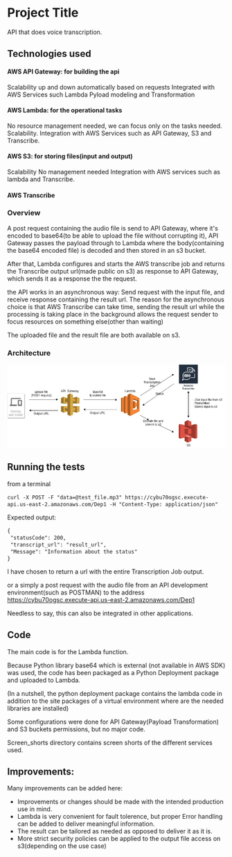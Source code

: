 # Project Title

API that does voice transcription.

## Technologies used

#### AWS API Gateway: for building the api
Scalability up and down automatically based on requests
Integrated with AWS Services such Lambda 
Pyload modeling and Transformation

#### AWS Lambda: for the operational tasks
No resource management needed, we can focus only on the tasks needed.
Scalability.
Integration with AWS Services such as API Gateway, S3 and Transcribe.
#### AWS S3: for storing files(input and output) 
Scalability
No management needed
Integration with AWS services such as lambda and Transcribe.
#### AWS Transcribe

### Overview

A post request containing the audio file is send to API Gateway, where it's encoded to base64(to be able to upload the file without corrupting it), API Gateway passes the payload through to Lambda where the body(containing the base64 encoded file) is decoded and then stored in an s3 bucket. 

After that, Lambda configures and starts the AWS transcribe job and returns the Transcribe output url(made public on s3) as response to API Gateway, which sends it as a response the the request. 


the API works in an asynchronous way:
Send request with the input file, and receive response containing the result url.
The reason for the asynchronous choice is that AWS Transcribe can take time, sending the result url while the processing is taking place in the background allows the request sender to focus resources on something else(other than waiting)

The uploaded file and the result file are both available on s3.

### Architecture

![alt text](Architecture.jpg)

## Running the tests

from a terminal 
```
curl -X POST -F "data=@test_file.mp3" https://cybu70ogsc.execute-api.us-east-2.amazonaws.com/Dep1 -H "Content-Type: application/json"
```
Expected output:
```
{
 "statusCode": 200, 
 "transcript_url": "result_url", 
 "Message": "Information about the status"
}
```

I have chosen to return a url with the entire Transcription Job output.

or a simply a post request with the audio file from an API development environment(such as POSTMAN) to the address https://cybu70ogsc.execute-api.us-east-2.amazonaws.com/Dep1

Needless to say, this can also be integrated in other applications.

## Code
The main code is for the Lambda function.

Because Python library base64 which is external (not available in AWS SDK) was used, the code has been packaged as a Python Deployment package and uploaded to Lambda.

(In a nutshell, the python deployment package contains the lambda code in addition to the site packages of a virtual environment where are the needed libraries are installed) 

Some configurations were done for API Gateway(Payload Transformation) and S3 buckets permissions, but no major code.

Screen_shorts directory contains screen shorts of the different services used.

## Improvements:
Many improvements can be added here:
- Improvements or changes should be made with the intended production use in mind.
- Lambda is very convenient for fault tolerence, but proper Error handling can be added to deliver meaningful information.
- The result can be tailored as needed as opposed to deliver it as it is.
- More strict security policies can be applied to the output file access on s3(depending on the use case)

